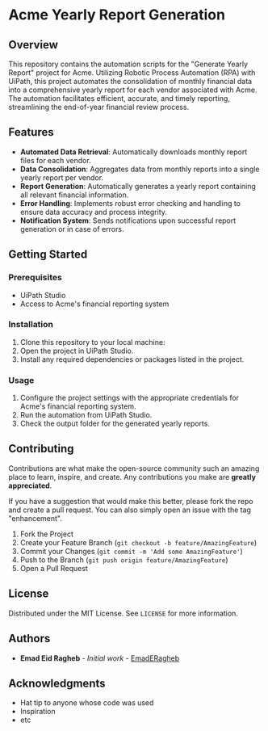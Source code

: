 # Acme Yearly Report Generation

## Overview
This repository contains the automation scripts for the "Generate Yearly Report" project for Acme. Utilizing Robotic Process Automation (RPA) with UiPath, this project automates the consolidation of monthly financial data into a comprehensive yearly report for each vendor associated with Acme. The automation facilitates efficient, accurate, and timely reporting, streamlining the end-of-year financial review process.

## Features
- **Automated Data Retrieval**: Automatically downloads monthly report files for each vendor.
- **Data Consolidation**: Aggregates data from monthly reports into a single yearly report per vendor.
- **Report Generation**: Automatically generates a yearly report containing all relevant financial information.
- **Error Handling**: Implements robust error checking and handling to ensure data accuracy and process integrity.
- **Notification System**: Sends notifications upon successful report generation or in case of errors.

## Getting Started

### Prerequisites
- UiPath Studio
- Access to Acme's financial reporting system

### Installation
1. Clone this repository to your local machine:
2. Open the project in UiPath Studio.
3. Install any required dependencies or packages listed in the project.

### Usage
1. Configure the project settings with the appropriate credentials for Acme's financial reporting system.
2. Run the automation from UiPath Studio.
3. Check the output folder for the generated yearly reports.

## Contributing
Contributions are what make the open-source community such an amazing place to learn, inspire, and create. Any contributions you make are **greatly appreciated**.

If you have a suggestion that would make this better, please fork the repo and create a pull request. You can also simply open an issue with the tag "enhancement".

1. Fork the Project
2. Create your Feature Branch (`git checkout -b feature/AmazingFeature`)
3. Commit your Changes (`git commit -m 'Add some AmazingFeature'`)
4. Push to the Branch (`git push origin feature/AmazingFeature`)
5. Open a Pull Request

## License
Distributed under the MIT License. See `LICENSE` for more information.

## Authors
- **Emad Eid Ragheb** - *Initial work* - [EmadERagheb](https://github.com/EmadERagheb/-Generate-Yearly-Report-.git)

## Acknowledgments
- Hat tip to anyone whose code was used
- Inspiration
- etc
